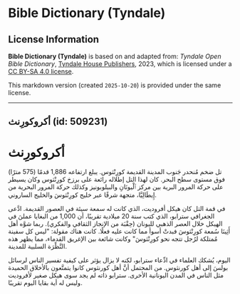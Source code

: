 # Bible Dictionary (Tyndale)

## License Information

**Bible Dictionary (Tyndale)** is based on and adapted from: _Tyndale Open Bible Dictionary_, [Tyndale House Publishers](https://tyndaleopenresources.com/), 2023, which is licensed under a [CC BY-SA 4.0 license](https://creativecommons.org/licenses/by-sa/4.0/legalcode.en).

This markdown version (created `2025-10-20`) is provided under the same license.



--------------------------------

## أكروكورِنث (id: 509231)

أكروكورِنث
==========

تل ضخم مُنحدر جَنوب المدينة القديمة كورِنْثوس. يبلغ ارتفاعه 1,886 قدمًا (575 مترًا) فوق مستوى سطح البحر. كان لهذا التل إطلاله رائعة على برزخ كورِنْثوس وكان يسيطر على حركة المرور البرية بين مركز ٱلْيونَانِ والبيلوبونيز وكذلك حركة المرور البحرية من إِيطَالِيَّا، متجهة شرقًا عبر خليج كورِنْثوسَ والخليج الساروني.

في قمة التل كان هيكل أفروديت، الذي كانت له سمعة سيئة في العصور القديمة. ادَّعى الجغرافي سترابو، الذي كتب سنة 20 ميلادية تقريبًا، أن 1,000 من البغايا عملنَ في الهيكل خلال العصر الذهبي لليونان (حِقْبَة من الإنجاز الثقافي والفكري). ربما شوَّه أهل أَثِينَا سُمعة كورِنْثوسَ فبدتْ أسوأ مما كانت عليه فعلًا. كانت هناك مقولة: "ليس كل سفينة مُمتلكة لرُجل تتجه نحو كورِنْثوسَ" وكانت شائعة بين الإغريق القدماء، مما يظهر هذه النَّظْرَة السلبية للمدينة.

اليوم، يُشكك العلماء في ادِّعاء سترابو، لكنه لا يزال يؤثر على كيفية تفسير الناس لرسائل بولسَ إلى أهل كورنثوس. من المحتمل أنَّ أهل كورنثوس كانوا يتمتَّعون بالأخلاق الحميدة مثل الناس في المدن اليونانية الأخرى. سترابو ذاته لم يجد سوى هيكل صغير لأفروديت وليس له أية بقايا اليوم تقريبًا.


